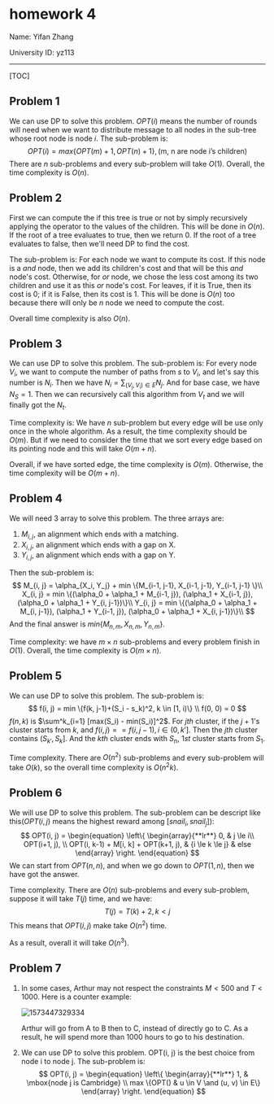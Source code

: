 # homework 4

Name: Yifan Zhang

University ID: yz113

---

[TOC]

## Problem 1

We can use DP to solve this problem. $OPT(i)$ means the number of rounds will need when we want to distribute message to all nodes in the sub-tree whose root node is node $i$. The sub-problem is:
$$
OPT(i) = max \{OPT(m)+1, OPT(n)+1\}, \mbox{(m, n are node i's children)}
$$
There are $n$ sub-problems and every sub-problem will take $O(1)$. Overall, the time complexity is $O(n)$.

## Problem 2

First we can compute the if this tree is true or not by simply recursively applying the operator to the values of the children. This will be done in $O(n)$. If the root of a tree evaluates to true, then we return $0$. If the root of a tree evaluates to false, then we'll need DP to find the cost.

The sub-problem is: For each node we want to compute its cost. If this node is a $and$ node, then we add its children's cost and that will be this $and$ node's cost. Otherwise, for $or$ node, we chose the less cost among its two children and use it as this $or$ node's cost. For leaves, if it is True, then its cost is 0; if it is False, then its cost is 1. This will be done is $O(n)$ too because there will only be $n$ node we need to compute the cost.

Overall time complexity is also $O(n)$.

## Problem 3

We can use DP to solve this problem. The sub-problem is: For every node $V_i$, we want to compute the number of paths from $s$ to $V_i$, and let's say this number is $N_i$. Then we have $N_i = \sum_{(V_j, V_i)\in E} N_j$. And for base case, we have $N_S = 1$. Then we can recursively call this algorithm from $V_t$ and we will finally got the $N_t$.

Time complexity is: We have $n$ sub-problem but every edge will be use only once in the whole algorithm. As a result, the time complexity should be $O(m)$. But if we need to consider the time that we sort every edge based on its pointing node and this will take $O(m + n)$.

Overall, if we have sorted edge, the time complexity is $O(m)$. Otherwise, the time complexity will be $O(m + n)$.

## Problem 4

We will need 3 array to solve this problem. The three arrays are: 

1. $M_{i, j}$, an alignment which ends with a matching.
2. $X_{i, j}$, an alignment which ends with a gap on X.
3. $Y_{i, j}$, an alignment which ends with a gap on Y.

Then the sub-problem is:
$$
M_{i, j} = \alpha_{X_i, Y_j} + min \{M_{i-1, j-1}, X_{i-1, j-1}, Y_{i-1, j-1} \}\\
X_{i, j} = min \{(\alpha_0 + \alpha_1 + M_{i-1, j}), (\alpha_1 + X_{i-1, j}), (\alpha_0 + \alpha_1 + Y_{i, j-1})\}\\
Y_{i, j} = min \{(\alpha_0 + \alpha_1 + M_{i, j-1}), (\alpha_1 + Y_{i-1, j}), (\alpha_0 + \alpha_1 + X_{i, j-1})\}\\
$$
And the final answer is $min \{M_{n, m}, X_{n, m}, Y_{n, m}\}$.

Time complexity: we have $m\times n$ sub-problems and every problem finish in $O(1)$. Overall, the time complexity is $O(m\times n)$.

## Problem 5

We can use DP to solve this problem. The sub-problem is:
$$
f(i, j) = min \{f(k, j-1)+(S_i - s_k)^2,		k \in [1, i)\} \\
f(0, 0) = 0
$$
$f(n, k)$ is $\sum^k_{i=1} [max(S_i) - min(S_i)]^2$. For $jth$ cluster, if the $j+1$'s cluster starts from $k$, and $f(i, j) == f(i, j-1),  i \in (0, k']$. Then the $jth$ cluster contains $(S_{k'}, S_k]$. And the $kth$ cluster ends with $S_n$, $1st$ cluster starts from $S_1$.

Time complexity. There are $O(n^2)$ sub-problems and every sub-problem will take $O(k)$, so the overall time complexity is $O(n^2k)$.

## Problem 6

We will use DP to solve this problem. The sub-problem can be descript like this($OPT(i, j)$ means the highest reward among $[snail_i, snail_j]$):
$$
OPT(i, j) = 
\begin{equation}  
\left\{  
             \begin{array}{**lr**}  
             0, & j \le i\\  
             	OPT(i+1, j),  \\
             	OPT(i, k-1) + M[i, k] + OPT(k+1, j), & {i \le k \le j}
             	 & else
             \end{array}  
\right.  
\end{equation}
$$
We can start from $OPT(n, n)$, and when we go down to $OPT(1, n)$, then we have got the answer.

Time complexity. There are $O(n)$ sub-problems and every sub-problem, suppose it will take $T(j)$ time, and we have:
$$
T(j) = T(k) + 2, k<j
$$
This means that $OPT(i, j)$ make take $O(n^2)$ time.

As a result, overall it will take $O(n^3)$.

## Problem 7

1. In some cases, Arthur may not respect the constraints $M < 500$ and $T < 1000$. Here is a counter example:

   ![1573447329334](C:\Users\chuan\AppData\Roaming\Typora\typora-user-images\1573447329334.png)

   Arthur will go from A to B then to C, instead of directly go to C. As a result, he will spend more than 1000 hours to go to his destination.

2. We can use DP to solve this problem. OPT(i, j) is the best choice from node i to node j. The sub-problem is:
   $$
   OPT(i, j) = 
   \begin{equation}  
   \left\{  
                \begin{array}{**lr**}  
                1, & \mbox{node j is Cambridge} \\  
                max \{OPT() & u \in V \and (u, v) \in E\}
                \end{array}  
   \right.  
   \end{equation}
   $$
   